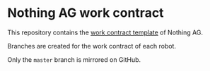 # Nothing AG work contract

This repository contains the [work contract template](./work_contract.md) of Nothing AG.

Branches are created for the work contract of each robot.

Only the `master` branch is mirrored on GitHub.
